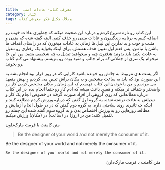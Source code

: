 ```yaml
---
title:  معرفی کتاب- عادات اتمی 
category: کتاب
tags: وبلاگ جکیل هکر معرفی کتاب
---
```


این کتاب رو تازه شروع کردم و درباره این صحبت میکنه که چطوری عادات خوب رو اضافه کنیم به برنامه زندگیمون و عادات منفی رو حذف کنیم. البته گفته شده که منفی و مثبت و خوب و بد ندارین این لیبل ها زمانی به عادات میخورن که در راستای اهداف ما باشن یا نباشن. پس قدم اول تعیین هدف هستش. برای اینکه بخواید یک رفتاری رو تبدیل به عادت بکنید باید بدونید هدفتون چیه و میخواهید تبدیل به چه شخصی بشید. من این جا میخوام یک سری از جملاتی که برام جالب و مفید بوده رو بنویسم. پیشنهاد می کنم کتاب رو بخونید.

اگر پست های مربوط به چالش رو خونده باشید کارایی که هر روز قرار بود انجام بشه به این صورت بود که باید یه ساعت مشخص و یه مکان براش تعیین می کردیم و بهش متعهد می موندیم و من با خوندن این کتاب فهمیدم که این زمان و مکان مشخص کردن کار رو واضحتر و شفاف تر میکنه و همین باعث میشه که آدم کار رو حتما انجام بده. در این کتاب درباره مطالعاتی که روی گروهی از افراد صورت گرفته در خصوص انجام یک کار و تبدیلش به عادت نوشته شده. به گروه اول گفتن که درباره ورزش کردم مطالعه کنند و اینکه چه تاثیری روی سلامتی داره. به گروه دوم گفتن که در در طول انجام آزمایش و مطالعه روزهایی رو به ورزش اختصاص بدن و به گروه سوم گفته شده این جمله رو تکمیل کنند: من در (روز) در (ساعت) در (مکان) ورزش میکنم.
<div dir="ltr">
متن کامنت با فرمت مارک‌داون

> Be the designer of your world and not merely the consumer of it.

</div>
    Be the designer of your world and not merely the consumer of it.

`Be the designer of your world and not merely the consumer of it.`

<div dir="rtl">
متن کامنت با فرمت مارک‌داون
</div>
